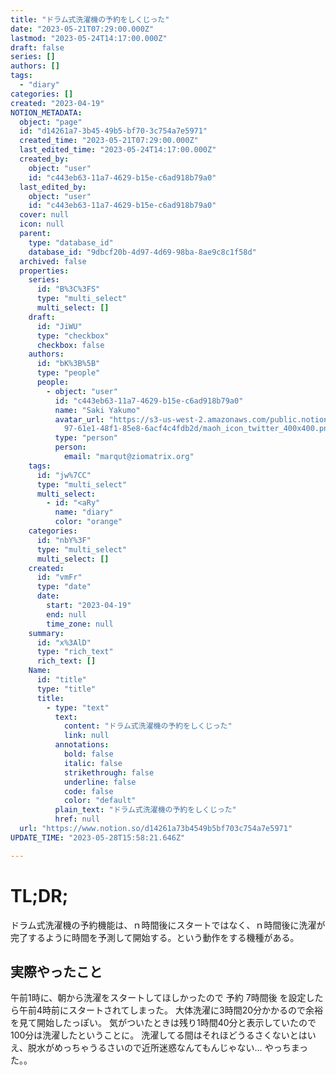```yaml
---
title: "ドラム式洗濯機の予約をしくじった"
date: "2023-05-21T07:29:00.000Z"
lastmod: "2023-05-24T14:17:00.000Z"
draft: false
series: []
authors: []
tags:
  - "diary"
categories: []
created: "2023-04-19"
NOTION_METADATA:
  object: "page"
  id: "d14261a7-3b45-49b5-bf70-3c754a7e5971"
  created_time: "2023-05-21T07:29:00.000Z"
  last_edited_time: "2023-05-24T14:17:00.000Z"
  created_by:
    object: "user"
    id: "c443eb63-11a7-4629-b15e-c6ad918b79a0"
  last_edited_by:
    object: "user"
    id: "c443eb63-11a7-4629-b15e-c6ad918b79a0"
  cover: null
  icon: null
  parent:
    type: "database_id"
    database_id: "9dbcf20b-4d97-4d69-98ba-8ae9c8c1f58d"
  archived: false
  properties:
    series:
      id: "B%3C%3FS"
      type: "multi_select"
      multi_select: []
    draft:
      id: "JiWU"
      type: "checkbox"
      checkbox: false
    authors:
      id: "bK%3B%5B"
      type: "people"
      people:
        - object: "user"
          id: "c443eb63-11a7-4629-b15e-c6ad918b79a0"
          name: "Saki Yakumo"
          avatar_url: "https://s3-us-west-2.amazonaws.com/public.notion-static.com/3ad1c4\
            97-61e1-48f1-85e8-6acf4c4fdb2d/maoh_icon_twitter_400x400.png"
          type: "person"
          person:
            email: "marqut@ziomatrix.org"
    tags:
      id: "jw%7CC"
      type: "multi_select"
      multi_select:
        - id: "<aRy"
          name: "diary"
          color: "orange"
    categories:
      id: "nbY%3F"
      type: "multi_select"
      multi_select: []
    created:
      id: "vmFr"
      type: "date"
      date:
        start: "2023-04-19"
        end: null
        time_zone: null
    summary:
      id: "x%3AlD"
      type: "rich_text"
      rich_text: []
    Name:
      id: "title"
      type: "title"
      title:
        - type: "text"
          text:
            content: "ドラム式洗濯機の予約をしくじった"
            link: null
          annotations:
            bold: false
            italic: false
            strikethrough: false
            underline: false
            code: false
            color: "default"
          plain_text: "ドラム式洗濯機の予約をしくじった"
          href: null
  url: "https://www.notion.so/d14261a73b4549b5bf703c754a7e5971"
UPDATE_TIME: "2023-05-28T15:58:21.646Z"

---
```

<link rel="stylesheet" href="https://cdn.jsdelivr.net/npm/katex@0.16.2/dist/katex.min.css" integrity="sha384-bYdxxUwYipFNohQlHt0bjN/LCpueqWz13HufFEV1SUatKs1cm4L6fFgCi1jT643X" crossorigin="anonymous">


# TL;DR;


ドラム式洗濯機の予約機能は、ｎ時間後にスタートではなく、ｎ時間後に洗濯が完了するように時間を予測して開始する。という動作をする機種がある。


## 実際やったこと


午前1時に、朝から洗濯をスタートしてほしかったので 予約 7時間後 を設定したら午前4時前にスタートされてしまった。 大体洗濯に3時間20分かかるので余裕を見て開始したっぽい。 気がついたときは残り1時間40分と表示していたので100分は洗濯したということに。 洗濯してる間はそれほどうるさくないとはいえ、脱水がめっちゃうるさいので近所迷惑なんてもんじゃない… やっちまった。。


